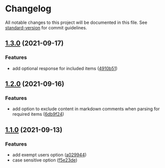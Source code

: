 # Changelog

All notable changes to this project will be documented in this file. See [standard-version](https://github.com/conventional-changelog/standard-version) for commit guidelines.

## [1.3.0](https://github.com/benelan/need-info-action/compare/v1.1.0...v1.3.0) (2021-09-17)

### Features

- add optional response for included items ([4910b51](https://github.com/benelan/need-info-action/commit/4910b51617523bf662c66c38951946bc9aa6635d))

## [1.2.0](https://github.com/benelan/need-info-action/compare/v1.1.0...v1.2.0) (2021-09-16)

### Features

- add option to exclude content in markdown comments when parsing for required items ([6db9f24](https://github.com/benelan/need-info-action/commit/6db9f24ddc5fd909a46a946addcddbce7497a46f))

## [1.1.0](https://github.com/benelan/need-info-action/compare/v1.0.0...v1.1.0) (2021-09-13)

### Features

- add exempt users option ([a029944](https://github.com/benelan/need-info-action/commit/a029944fe07852a76085456ea2467744eaccead0))
- case sensitive option ([f5e23de](https://github.com/benelan/need-info-action/commit/f5e23deac25cac81cb6210195ee971346e25189d))
